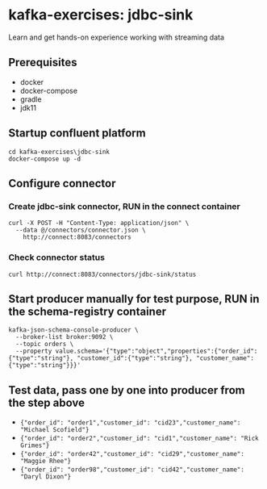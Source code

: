 # kafka-exercises: jdbc-sink
Learn and get hands-on experience working with streaming data

## Prerequisites
- docker
- docker-compose
- gradle
- jdk11

## Startup confluent platform
```
cd kafka-exercises\jdbc-sink
docker-compose up -d
```

## Configure connector
### Create jdbc-sink connector, RUN in the connect container
```
curl -X POST -H "Content-Type: application/json" \
  --data @/connectors/connector.json \
    http://connect:8083/connectors
```

### Check connector status
```
curl http://connect:8083/connectors/jdbc-sink/status
```

## Start producer manually for test purpose, RUN in the schema-registry container
```
kafka-json-schema-console-producer \
  --broker-list broker:9092 \
  --topic orders \
  --property value.schema='{"type":"object","properties":{"order_id":{"type":"string"}, "customer_id":{"type":"string"}, "customer_name":{"type":"string"}}}'
```

## Test data, pass one by one into producer from the step above
- `{"order_id": "order1","customer_id": "cid23","customer_name": "Michael Scofield"}`
- `{"order_id": "order2","customer_id": "cid1","customer_name": "Rick Grimes"}`
- `{"order_id": "order42","customer_id": "cid29","customer_name": "Maggie Rhee"}`
- `{"order_id": "order98","customer_id": "cid42","customer_name": "Daryl Dixon"}`
